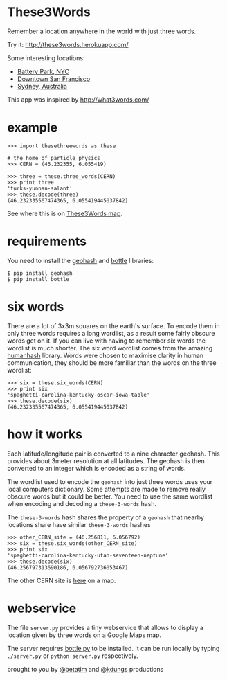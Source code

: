 These3Words
=============

Remember a location anywhere in the world with just three words.

Try it: http://these3words.herokuapp.com/

Some interesting locations:

* [Battery Park, NYC](http://these3words.herokuapp.com/huai-sora-pelayo)
* [Downtown San Francisco](http://these3words.herokuapp.com/smite-arends-nagler)
* [Sydney, Australia](http://these3words.herokuapp.com/cuyler-propor-marias)

This app was inspired by http://what3words.com/


example
=======

    >>> import thesethreewords as these

    # the home of particle physics
    >>> CERN = (46.232355, 6.055419)

    >>> three = these.three_words(CERN)
    >>> print three
    'turks-yunnan-salant'
    >>> these.decode(three)
    (46.232335567474365, 6.055419445037842)

See where this is on [These3Words map][cernmap].


requirements
============

You need to install the [geohash][geohash] and [bottle][bottlepy]
libraries:

    $ pip install geohash
    $ pip install bottle


six words
=========

There are a lot of 3x3m squares on the earth's surface. To encode
them in only three words requires a long wordlist, as a result
some fairly obscure words get on it. If you can live with
having to remember six words the wordlist is much shorter.
The six word wordlist comes from the amazing [humanhash][humanhash]
library. Words were chosen to maximise clarity in human
communication, they should be more familiar than the words
on the three wordlist:

    >>> six = these.six_words(CERN)
    >>> print six
    'spaghetti-carolina-kentucky-oscar-iowa-table'
    >>> these.decode(six)
    (46.232335567474365, 6.055419445037842)


how it works
============

Each latitude/longitude pair is converted to a nine
character geohash. This provides about 3meter
resolution at all latitudes. The geohash is then
converted to an integer which is encoded as a string
of words.

The wordlist used to encode the `geohash` into just
three words uses your local computers dictionary. Some
attempts are made to remove really obscure words but
it could be better. You need to use the same wordlist
when encoding and decoding a `these-3-words` hash.

The `these-3-words` hash shares the
property of a `geohash` that nearby locations share
have similar `these-3-words` hashes

    >>> other_CERN_site = (46.256811, 6.056792)
    >>> six = these.six_words(other_CERN_site)
    >>> print six
    'spaghetti-carolina-kentucky-utah-seventeen-neptune'
    >>> these.decode(six)
    (46.256797313690186, 6.056792736053467)

The other CERN site is [here][othercernmap] on a map.


webservice
==========

The file `server.py` provides a tiny webservice that allows to display a
location given by three words on a Google Maps map.

The server requires [bottle.py][bottlepy] to be installed. It can be run
locally by typing `./server.py` or `python server.py` respectively.


brought to you by [@betatim][betatim] and [@kdungs][kdungs] productions

[humanhash]: https://github.com/zacharyvoase/humanhash
[geohash]: https://code.google.com/p/python-geohash/
[cernmap]: http://these3words.herokuapp.com/turks-yunnan-salant
[othercernmap]: http://these3words.herokuapp.com/spaghetti-carolina-kentucky-utah-seventeen-neptune
[bottlepy]: http://bottlepy.org/
[betatim]: https://twitter.com/betatim
[kdungs]: https://twitter.com/kdungs
